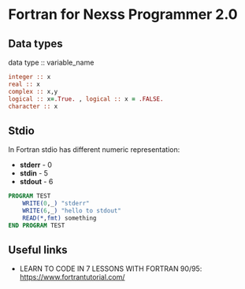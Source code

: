 # Fortran for Nexss Programmer 2.0

## Data types

data type :: variable_name

```f90
integer :: x 
real :: x
complex :: x,y
logical :: x=.True. , logical :: x = .FALSE.
character :: x
```

## Stdio

In Fortran stdio has different numeric representation:

- **stderr** - 0
- **stdin** - 5
- **stdout** - 6

```fortran
PROGRAM TEST
    WRITE(0,_) "stderr"
    WRITE(6,_) "hello to stdout"
    READ(*,fmt) something
END PROGRAM TEST
```

## Useful links

- LEARN TO CODE IN 7 LESSONS WITH FORTRAN 90/95: <https://www.fortrantutorial.com/>

